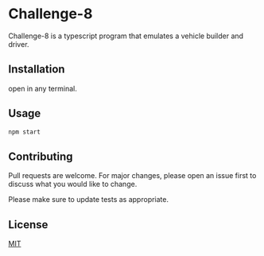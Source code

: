 # Challenge-8

Challenge-8 is a typescript program that emulates a vehicle builder and driver.

## Installation

open in any terminal.

## Usage

```python
npm start
```

## Contributing

Pull requests are welcome. For major changes, please open an issue first
to discuss what you would like to change.

Please make sure to update tests as appropriate.

## License

[MIT](https://choosealicense.com/licenses/mit/)
